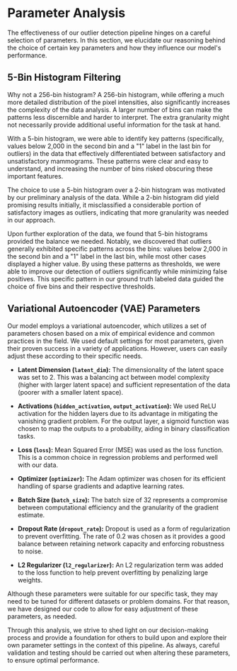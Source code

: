 # Parameter Analysis

The effectiveness of our outlier detection pipeline hinges on a careful selection of parameters. In this section, we elucidate our reasoning behind the choice of certain key parameters and how they influence our model's performance.

## 5-Bin Histogram Filtering

Why not a 256-bin histogram? A 256-bin histogram, while offering a much more detailed distribution of the pixel intensities, also significantly increases the complexity of the data analysis. A larger number of bins can make the patterns less discernible and harder to interpret. The extra granularity might not necessarily provide additional useful information for the task at hand.

With a 5-bin histogram, we were able to identify key patterns (specifically, values below 2,000 in the second bin and a "1" label in the last bin for outliers) in the data that effectively differentiated between satisfactory and unsatisfactory mammograms. These patterns were clear and easy to understand, and increasing the number of bins risked obscuring these important features.

The choice to use a 5-bin histogram over a 2-bin histogram was motivated by our preliminary analysis of the data. While a 2-bin histogram did yield promising results initially, it misclassified a considerable portion of satisfactory images as outliers, indicating that more granularity was needed in our approach.

Upon further exploration of the data, we found that 5-bin histograms provided the balance we needed. Notably, we discovered that outliers generally exhibited specific patterns across the bins: values below 2,000 in the second bin and a "1" label in the last bin, while most other cases displayed a higher value. By using these patterns as thresholds, we were able to improve our detection of outliers significantly while minimizing false positives. This specific pattern in our ground truth labeled data guided the choice of five bins and their respective thresholds.

## Variational Autoencoder (VAE) Parameters

Our model employs a variational autoencoder, which utilizes a set of parameters chosen based on a mix of empirical evidence and common practices in the field. We used default settings for most parameters, given their proven success in a variety of applications. However, users can easily adjust these according to their specific needs.

- **Latent Dimension (`latent_dim`):** The dimensionality of the latent space was set to 2. This was a balancing act between model complexity (higher with larger latent space) and sufficient representation of the data (poorer with a smaller latent space).

- **Activations (`hidden_activation`, `output_activation`):** We used ReLU activation for the hidden layers due to its advantage in mitigating the vanishing gradient problem. For the output layer, a sigmoid function was chosen to map the outputs to a probability, aiding in binary classification tasks.

- **Loss (`loss`):** Mean Squared Error (MSE) was used as the loss function. This is a common choice in regression problems and performed well with our data.

- **Optimizer (`optimizer`):** The Adam optimizer was chosen for its efficient handling of sparse gradients and adaptive learning rates.

- **Batch Size (`batch_size`):** The batch size of 32 represents a compromise between computational efficiency and the granularity of the gradient estimate.

- **Dropout Rate (`dropout_rate`):** Dropout is used as a form of regularization to prevent overfitting. The rate of 0.2 was chosen as it provides a good balance between retaining network capacity and enforcing robustness to noise.

- **L2 Regularizer (`l2_regularizer`):** An L2 regularization term was added to the loss function to help prevent overfitting by penalizing large weights.

Although these parameters were suitable for our specific task, they may need to be tuned for different datasets or problem domains. For that reason, we have designed our code to allow for easy adjustment of these parameters, as needed.

Through this analysis, we strive to shed light on our decision-making process and provide a foundation for others to build upon and explore their own parameter settings in the context of this pipeline. As always, careful validation and testing should be carried out when altering these parameters, to ensure optimal performance.
